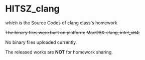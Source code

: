 # HITSZ_clang
*which is* the Source Codes of clang class's homework

~~The binary files were built on platform:~~
~~MacOSX-clang, intel_x64.~~

No binary files uploaded currently.

The released works are **NOT** for homework sharing.

